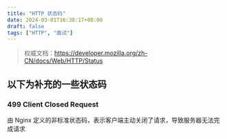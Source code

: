 ```yaml
---
title: "HTTP 状态码"
date: 2024-03-01T16:38:17+08:00
draft: false
tags: ["HTTP", "面试"]
---
```

> 权威文档：https://developer.mozilla.org/zh-CN/docs/Web/HTTP/Status

## 以下为补充的一些状态码
### 499 Client Closed Request
由 Nginx 定义的非标准状态码，表示客户端主动关闭了请求，导致服务器无法完成请求
